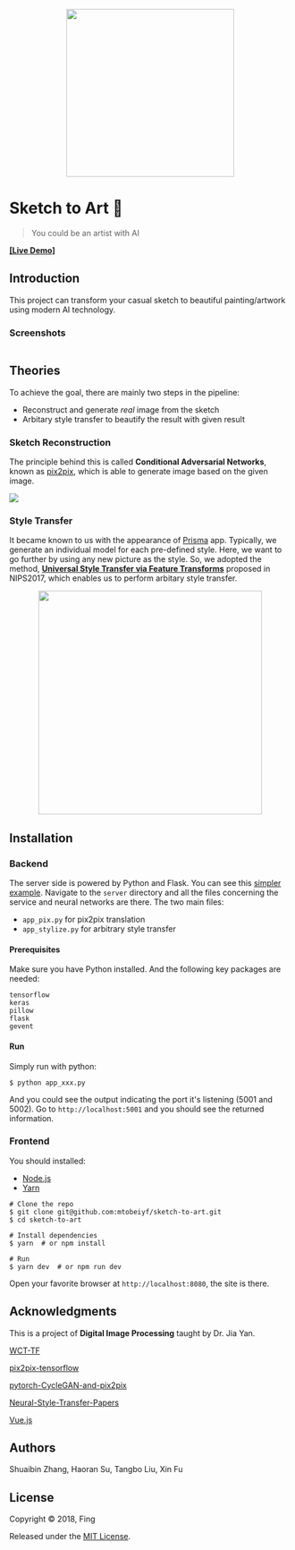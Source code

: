 <p align="center">
  <img src="https://user-images.githubusercontent.com/5097752/41201696-1c1fe926-6cef-11e8-8972-b22e89dba68c.jpg" width="300px" alt="">
</p>

# Sketch to Art :art:

> You could be an artist with AI

[**[Live Demo]**](https://dip.imfing.com)

## Introduction

This project can transform your casual sketch to beautiful painting/artwork using modern AI technology.

### Screenshots

<p align="center">
  <img src="https://user-images.githubusercontent.com/5097752/41201770-a6b9f35a-6cf0-11e8-8711-916f769c1c9d.jpg" alt="">
</p>

## Theories

To achieve the goal, there are mainly two steps in the pipeline:

- Reconstruct and generate *real* image from the sketch
- Arbitary style transfer to beautify the result with given result

### Sketch Reconstruction

The principle behind this is called **Conditional Adversarial Networks**, known as [pix2pix](https://phillipi.github.io/pix2pix/), which is able to generate image based on the given image.

![](https://user-images.githubusercontent.com/5097752/41201879-ca11fd6e-6cf2-11e8-91c3-f0cf0f1ac50d.jpg)

### Style Transfer

It became known to us with the appearance of [Prisma](https://prisma-ai.com/) app. Typically, we generate an individual model for each pre-defined style. Here, we want to go further by using any new picture as the style. So, we adopted the method, [**Universal Style Transfer via Feature Transforms**](https://arxiv.org/abs/1705.08086) proposed in NIPS2017, which enables us to perform arbitary style transfer.
<p align="center">
  <img src="https://user-images.githubusercontent.com/5097752/41201821-f40a5cb6-6cf1-11e8-917f-779f4055ffc5.jpg" width="400px" alt="">
</p>

## Installation

### Backend

The server side is powered by Python and Flask. You can see this [simpler example](https://github.com/mtobeiyf/keras-flask-deploy-webapp).
Navigate to the `server` directory and all the files concerning the service and neural networks are there. The two main files:

- `app_pix.py` for pix2pix translation
- `app_stylize.py` for arbitrary style transfer

#### Prerequisites

Make sure you have Python installed. And the following key packages are needed:

```
tensorflow
keras
pillow
flask
gevent
```

#### Run

Simply run with python:

```
$ python app_xxx.py
```

And you could see the output indicating the port it's listening (5001 and 5002). Go to `http://localhost:5001` and you should see the returned information.

### Frontend

You should installed:

- [Node.js](https://nodejs.org)
- [Yarn](https://yarnpkg.com)

```
# Clone the repo
$ git clone git@github.com:mtobeiyf/sketch-to-art.git
$ cd sketch-to-art

# Install dependencies
$ yarn  # or npm install

# Run
$ yarn dev  # or npm run dev
```

Open your favorite browser at `http://localhost:8080`, the site is there.


## Acknowledgments

This is a project of **Digital Image Processing** taught by Dr. Jia Yan.

[WCT-TF](https://github.com/eridgd/WCT-TF)

[pix2pix-tensorflow](https://github.com/affinelayer/pix2pix-tensorflow)

[pytorch-CycleGAN-and-pix2pix](https://github.com/junyanz/pytorch-CycleGAN-and-pix2pix)

[Neural-Style-Transfer-Papers](https://github.com/ycjing/Neural-Style-Transfer-Papers)

[Vue.js](https://vuejs.org/)

## Authors

Shuaibin Zhang, Haoran Su, Tangbo Liu, Xin Fu

## License
Copyright © 2018, Fing

Released under the [MIT License](https://opensource.org/licenses/MIT).
